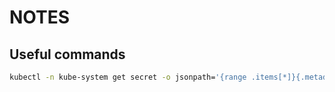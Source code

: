 # NOTES

## Useful commands

```bash
kubectl -n kube-system get secret -o jsonpath='{range .items[*]}{.metadata.annotations.kubernetes\.io/service-account\.name}{"\n"}{end}'
```